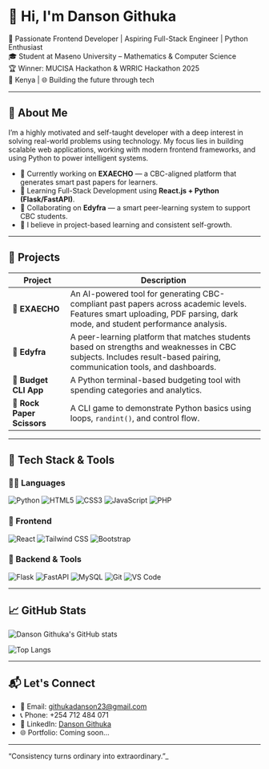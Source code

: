 # 👋 Hi, I'm Danson Githuka

🚀 Passionate Frontend Developer | Aspiring Full-Stack Engineer | Python Enthusiast  
🎓 Student at Maseno University – Mathematics & Computer Science  
🏆 Winner: MUCISA Hackathon & WRRIC Hackathon 2025  
📍 Kenya | 🌐 Building the future through tech

---

## 🧠 About Me

I’m a highly motivated and self-taught developer with a deep interest in solving real-world problems using technology. My focus lies in building scalable web applications, working with modern frontend frameworks, and using Python to power intelligent systems.

- 🔭 Currently working on **EXAECHO** — a CBC-aligned platform that generates smart past papers for learners.
- 🌱 Learning Full-Stack Development using **React.js + Python (Flask/FastAPI)**.
- 👯 Collaborating on **Edyfra** — a smart peer-learning system to support CBC students.
- 🧩 I believe in project-based learning and consistent self-growth.

---

## 💼 Projects

| Project      | Description |
|-------------|-------------|
| 🔹 **EXAECHO** | An AI-powered tool for generating CBC-compliant past papers across academic levels. Features smart uploading, PDF parsing, dark mode, and student performance analysis. |
| 🔹 **Edyfra** | A peer-learning platform that matches students based on strengths and weaknesses in CBC subjects. Includes result-based pairing, communication tools, and dashboards. |
| 🔹 **Budget CLI App** | A Python terminal-based budgeting tool with spending categories and analytics. |
| 🔹 **Rock Paper Scissors** | A CLI game to demonstrate Python basics using loops, `randint()`, and control flow. |

---

## 🧰 Tech Stack & Tools

### 👨‍💻 Languages
![Python](https://img.shields.io/badge/-Python-3776AB?style=flat-square&logo=python&logoColor=white)
![HTML5](https://img.shields.io/badge/-HTML5-E34F26?style=flat-square&logo=html5&logoColor=white)
![CSS3](https://img.shields.io/badge/-CSS3-1572B6?style=flat-square&logo=css3)
![JavaScript](https://img.shields.io/badge/-JavaScript-F7DF1E?style=flat-square&logo=javascript&logoColor=black)
![PHP](https://img.shields.io/badge/-PHP-777BB4?style=flat-square&logo=php&logoColor=white)

### 🚀 Frontend
![React](https://img.shields.io/badge/-React-61DAFB?style=flat-square&logo=react)
![Tailwind CSS](https://img.shields.io/badge/-Tailwind%20CSS-38B2AC?style=flat-square&logo=tailwind-css)
![Bootstrap](https://img.shields.io/badge/-Bootstrap-563D7C?style=flat-square&logo=bootstrap)

### 🧠 Backend & Tools
![Flask](https://img.shields.io/badge/-Flask-000000?style=flat-square&logo=flask)
![FastAPI](https://img.shields.io/badge/-FastAPI-009688?style=flat-square&logo=fastapi)
![MySQL](https://img.shields.io/badge/-MySQL-4479A1?style=flat-square&logo=mysql)
![Git](https://img.shields.io/badge/-Git-F05032?style=flat-square&logo=git)
![VS Code](https://img.shields.io/badge/-VS%20Code-007ACC?style=flat-square&logo=visual-studio-code)

---

## 📈 GitHub Stats

![Danson Githuka's GitHub stats](https://github-readme-stats.vercel.app/api?username=DanEinstein&show_icons=true&theme=tokyonight)

![Top Langs](https://github-readme-stats.vercel.app/api/top-langs/?username=DanEinstein&layout=compact&theme=tokyonight)

---

## 📬 Let's Connect

- 📧 Email: [githukadanson23@gmail.com](mailto:githukadanson23@gmail.com)  
- 📞 Phone: +254 712 484 071  
- 💼 LinkedIn: [Danson Githuka](https://linkedin.com/in/danson-githuka)  
- 🌐 Portfolio: Coming soon...

---

“Consistency turns ordinary into extraordinary.”_
